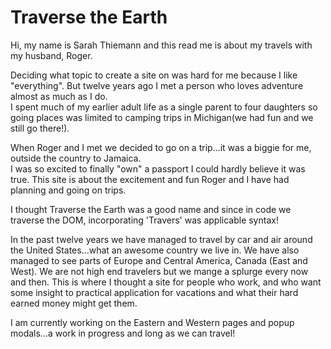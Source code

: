 # Traverse the Earth
Hi, my name is Sarah Thiemann and this read me is about my travels with my husband, Roger.

Deciding what topic to create a site on was hard for me because I like "everything".
But twelve years ago I met a person who loves adventure almost as much as I do.  
I spent much of my earlier adult life as a single parent to four daughters so going places was limited to camping trips in Michigan(we had fun and we still go there!).  

When Roger and I met we decided to go on a trip...it was a biggie for me, outside the country to Jamaica.   
I was so excited to finally "own" a passport I could hardly believe it was true.
This site is about the excitement and fun Roger and I have had planning and going on trips.

I thought Traverse the Earth was a good name and since in code we traverse the DOM, incorporating 'Travers' was applicable syntax!

In the past twelve years we have managed to travel by car and air around the United States...what an awesome country we live in.  We have also managed to see parts of Europe and Central America, Canada (East and West).
We are not high end travelers but we mange a splurge every now and then.  This is where I thought a site for people who work,  and who want some insight to practical application for vacations and what their hard earned money might get them.

I am currently working on the Eastern and Western pages and popup modals...a work in progress and long as we can travel!
